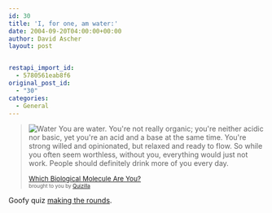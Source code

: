 ```yaml
---
id: 30
title: 'I, for one, am water:'
date: 2004-09-20T04:00:00+00:00
author: David Ascher
layout: post


restapi_import_id:
  - 5780561eab8f6
original_post_id:
  - "30"
categories:
  - General
---
```

><img src="/images/water.jpg" border="0" alt="Water" />  
> You are water. You&apos;re not really organic; you&apos;re  
> neither acidic nor basic, yet you&apos;re an acid  
> and a base at the same time. You&apos;re strong  
> willed and opinionated, but relaxed and ready  
> to flow. So while you often seem worthless,  
> without you, everything would just not work.  
> People should definitely drink more of you  
> every day.
> 
>  [<font size="-1">Which Biological Molecule Are You?</font>](http://quizilla.com/users/Sc0tty/quizzes/Which%20Biological%20Molecule%20Are%20You%3F/)  
> <font size="-3">brought to you by <a href="http://quizilla.com">Quizilla</a></font> 

Goofy quiz [making the rounds](http://online.effbot.org/2004_08_01_archive.htm#mrna).